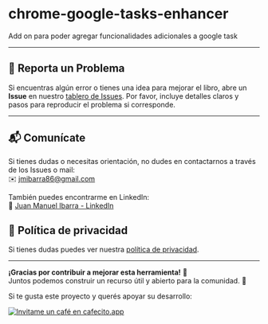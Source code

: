 # chrome-google-tasks-enhancer
Add on para poder agregar funcionalidades adicionales a google task

---

## 🐞 Reporta un Problema

Si encuentras algún error o tienes una idea para mejorar el libro, abre un **Issue** en nuestro [tablero de Issues](https://github.com/jmibarra/chrome-google-tasks-enhancer/issues). Por favor, incluye detalles claros y pasos para reproducir el problema si corresponde.

---

## 📬 Comunícate

Si tienes dudas o necesitas orientación, no dudes en contactarnos a través de los Issues o mail:  
✉️ [jmibarra86@gmail.com](mailto:jmibarra86@gmail.com)

También puedes encontrarme en LinkedIn:  
🔗 [Juan Manuel Ibarra - LinkedIn](https://www.linkedin.com/in/juan-manuel-ibarra-activity/)

## 🔑 Política de privacidad

Si tienes dudas puedes ver nuestra [política de privacidad](https://gist.github.com/jmibarra/cbaef743ac38b6c98e5c115f4f5310ad).

---

**¡Gracias por contribuir a mejorar esta herramienta!** 🌟  
Juntos podemos construir un recurso útil y abierto para la comunidad. 🙌

Si te gusta este proyecto y querés apoyar su desarrollo:

[![Invitame un café en cafecito.app](https://cdn.cafecito.app/imgs/buttons/button_1.svg)](https://cafecito.app/jmibarradev)